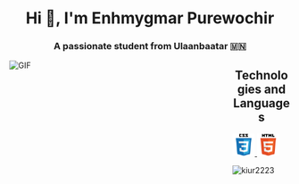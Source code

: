   <h1 align="center">Hi 👋, I'm Enhmygmar Purewochir</a></h1>
  <h3 align="center">A passionate student from Ulaanbaatar 🇲🇳</h3>


  <a target="_blank" align="left">
    <img align="left" top="500" height="300" width="400" alt="GIF" src="https://camo.githubusercontent.com/5ddf73ad3a205111cf8c686f687fc216c2946a75005718c8da5b837ad9de78c9/68747470733a2f2f7468756d62732e6766796361742e636f6d2f4576696c4e657874446576696c666973682d736d616c6c2e676966">
  </a>

  <h2 align="center">
  Technologies and Languages </h2>
  <p align="left"> <a href="https://www.w3schools.com/cs/" target="_blank" rel="noreferrer"> <a href="https://www.w3schools.com/css/" target="_blank" rel="noreferrer"> <img src="https://raw.githubusercontent.com/devicons/devicon/master/icons/css3/css3-original-wordmark.svg" alt="css3" width="40" height="40"/> </a> <a href="https://www.w3.org/html/" target="_blank" rel="noreferrer"> <img src="https://raw.githubusercontent.com/devicons/devicon/master/icons/html5/html5-original-wordmark.svg" alt="html5" width="40" height="40"/> </a> <a href="https://www.mysql.com/" target="_blank" rel="noreferrer"> </p>


  <p><img align="left" src="https://github-readme-stats.vercel.app/api/top-langs?username=kiur2223&show_icons=true&locale=en&layout=compact" alt="kiur2223" /></p>








